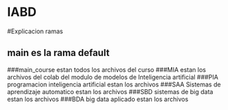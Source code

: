 # IABD

#Explicacion ramas

## main es la rama default

###main_course estan todos los archivos del curso
###MIA estan los archivos del colab del modulo de modelos de Inteligencia artificial
###PIA programacion inteligencia artificial  estan los archivos
###SAA Sistemas de aprendizaje automatico estan los archivos
###SBD sistemas de big data estan los archivos
###BDA big data aplicado  estan los archivos
